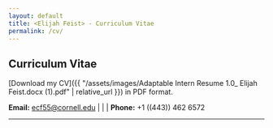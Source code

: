```yaml
---
layout: default
title: <Elijah Feist> - Curriculum Vitae
permalink: /cv/
---
```

## Curriculum Vitae

[Download my CV]({{ "/assets/images/Adaptable Intern Resume 1.0_ Elijah Feist.docx (1).pdf" | relative_url }}) in PDF format.


**Email:** [ecf55@cornell.edu](mailto:ecf55@cornell.edu) | | | **Phone:** +1 ((443)) 462 6572

---